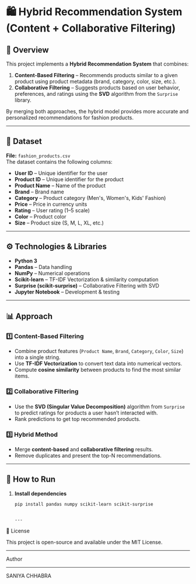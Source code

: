 # 🛍 Hybrid Recommendation System (Content + Collaborative Filtering)



## 📌 Overview
This project implements a **Hybrid Recommendation System** that combines:
1. **Content-Based Filtering** – Recommends products similar to a given product using product metadata (brand, category, color, size, etc.).
2. **Collaborative Filtering** – Suggests products based on user behavior, preferences, and ratings using the **SVD** algorithm from the `Surprise` library.

By merging both approaches, the hybrid model provides more accurate and personalized recommendations for fashion products.

---

## 📂 Dataset
**File:** `fashion_products.csv`  
The dataset contains the following columns:
- **User ID** – Unique identifier for the user
- **Product ID** – Unique identifier for the product
- **Product Name** – Name of the product
- **Brand** – Brand name
- **Category** – Product category (Men's, Women's, Kids' Fashion)
- **Price** – Price in currency units
- **Rating** – User rating (1–5 scale)
- **Color** – Product color
- **Size** – Product size (S, M, L, XL, etc.)

---

## ⚙️ Technologies & Libraries
- **Python 3**
- **Pandas** – Data handling
- **NumPy** – Numerical operations
- **Scikit-learn** – TF-IDF Vectorization & similarity computation
- **Surprise (scikit-surprise)** – Collaborative Filtering with SVD
- **Jupyter Notebook** – Development & testing

---

## 📊 Approach

### 1️⃣ Content-Based Filtering
- Combine product features (`Product Name`, `Brand`, `Category`, `Color`, `Size`) into a single string.
- Use **TF-IDF Vectorization** to convert text data into numerical vectors.
- Compute **cosine similarity** between products to find the most similar items.

### 2️⃣ Collaborative Filtering
- Use the **SVD (Singular Value Decomposition)** algorithm from `Surprise` to predict ratings for products a user hasn’t interacted with.
- Rank predictions to get top recommended products.

### 3️⃣ Hybrid Method
- Merge **content-based** and **collaborative filtering** results.
- Remove duplicates and present the top-N recommendations.

---

## 🚀 How to Run
1. **Install dependencies**  
   ```bash
   pip install pandas numpy scikit-learn scikit-surprise


   ---
  📜 License

This project is open-source and available under the MIT License.

---
Author

---
SANIYA CHHABRA
